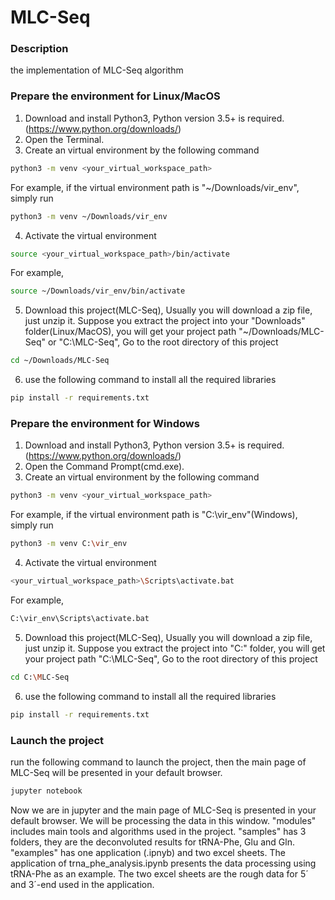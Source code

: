 # MLC-Seq

### Description
the implementation of MLC-Seq algorithm

### Prepare the environment for Linux/MacOS
1. Download and install Python3, Python version 3.5+ is required. (https://www.python.org/downloads/)
2. Open the Terminal.
3. Create an virtual environment by the following command
```Bash
python3 -m venv <your_virtual_workspace_path>
```
For example, if the virtual environment path is "~/Downloads/vir_env", simply run
```Bash
python3 -m venv ~/Downloads/vir_env
```
4. Activate the virtual environment
```Bash
source <your_virtual_workspace_path>/bin/activate
```
For example, 
```Bash
source ~/Downloads/vir_env/bin/activate
```
5. Download this project(MLC-Seq), Usually you will download a zip file, just unzip it. Suppose you extract the project into your "Downloads" folder(Linux/MacOS), you will get your project path "~/Downloads/MLC-Seq" or "C:\MLC-Seq", Go to the root directory of this project
```Bash
cd ~/Downloads/MLC-Seq
```
6. use the following command to install all the required libraries
```Bash
pip install -r requirements.txt
```

### Prepare the environment for Windows
1. Download and install Python3, Python version 3.5+ is required. (https://www.python.org/downloads/)
2. Open the Command Prompt(cmd.exe).
3. Create an virtual environment by the following command
```Bash
python3 -m venv <your_virtual_workspace_path>
```
For example, if the virtual environment path is "C:\vir_env"(Windows), simply run
```Bash
python3 -m venv C:\vir_env
```
4. Activate the virtual environment
```Bash
<your_virtual_workspace_path>\Scripts\activate.bat
```
For example, 
```Bash
C:\vir_env\Scripts\activate.bat
```
5. Download this project(MLC-Seq), Usually you will download a zip file, just unzip it. Suppose you extract the project into "C:\" folder, you will get your project path "C:\MLC-Seq", Go to the root directory of this project
```Bash
cd C:\MLC-Seq
```
6. use the following command to install all the required libraries
```Bash
pip install -r requirements.txt
```
### Launch the project
run the following command to launch the project, then the main page of MLC-Seq will be presented in your default browser.
```Bash
jupyter notebook
```

Now we are in jupyter and the main page of MLC-Seq is presented in your default browser. We will be processing the data in this window. "modules" includes main tools and algorithms used in the project. "samples" has 3 folders, they are the deconvoluted results for tRNA-Phe, Glu and Gln. "examples" has one application (.ipnyb) and two excel sheets. The application of trna_phe_analysis.ipynb presents the data processing using tRNA-Phe as an example. The two excel sheets are the rough data for 5´ and 3´-end used in the application.